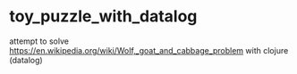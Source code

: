 # toy_puzzle_with_datalog
attempt to solve https://en.wikipedia.org/wiki/Wolf,_goat_and_cabbage_problem with clojure (datalog)
